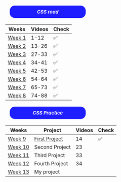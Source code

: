 <h5 style="color: white; background-color: rgb( 30 30 255); padding: 10px; margin: 10px; font-size: 15px; text-align: center; border-radius: 20px; border: 4px solid white ; width:220px"><a href="https://elzero.org/study/css-2021-study-plan/" style="text-decoration: none; color: white">CSS road</a></h5>

| Weeks                                                                                              | Videos | Check |
| -------------------------------------------------------------------------------------------------- | ------ | ----- |
| [Week 1](https://youtube.com/playlist?list=PLDoPjvoNmBAzjsz06gkzlSrlev53MGIKe&si=bZp_zchhrtHUeAcP) | 1-12   | ✅     |
| [Week 2](https://youtube.com/playlist?list=PLDoPjvoNmBAzjsz06gkzlSrlev53MGIKe&si=bZp_zchhrtHUeAcP) | 13-26  | ✅     |
| [Week 3](https://youtube.com/playlist?list=PLDoPjvoNmBAzjsz06gkzlSrlev53MGIKe&si=bZp_zchhrtHUeAcP) | 27-33  | ✅     |
| [Week 4](https://youtube.com/playlist?list=PLDoPjvoNmBAzjsz06gkzlSrlev53MGIKe&si=bZp_zchhrtHUeAcP) | 34-41  | ✅     |
| [Week 5](https://youtube.com/playlist?list=PLDoPjvoNmBAzjsz06gkzlSrlev53MGIKe&si=bZp_zchhrtHUeAcP) | 42-53  | ✅     |
| [Week 6](https://youtube.com/playlist?list=PLDoPjvoNmBAzjsz06gkzlSrlev53MGIKe&si=bZp_zchhrtHUeAcP) | 54-64  | ✅     |
| [Week 7](https://youtube.com/playlist?list=PLDoPjvoNmBAzjsz06gkzlSrlev53MGIKe&si=bZp_zchhrtHUeAcP) | 65-73  | ✅     |
| [Week 8](https://youtube.com/playlist?list=PLDoPjvoNmBAzjsz06gkzlSrlev53MGIKe&si=bZp_zchhrtHUeAcP) | 74-88  | ✅     |

<h5 style="color: white; background-color: rgb( 30 30 255); padding: 10px; margin: 10px; font-size: 15px; text-align: center; border-radius: 20px; border: 4px solid white ; width:220px"><a href="https://elzero.org/practical-html-css/" style="text-decoration: none; color: white">CSS Practice</a></h5>

| Weeks                                             | Project                                                                | Videos | Check |
| ------------------------------------------------- | ---------------------------------------------------------------------- | ------ | ----- |
| [Week 9](https://elzero.org/practical-html-css/)  | [First Project](https://zakariyaemahou.github.io/HTML-CSS-Template-1/) | 14     | ✅     |
| [Week 10](https://elzero.org/practical-html-css/) | Second Project                                                         | 23     |       |
| [Week 11](https://elzero.org/practical-html-css/) | Third Project                                                          | 33     |       |
| [Week 12](https://elzero.org/practical-html-css/) | Fourth Project                                                         | 34     |       |
| [Week 13](https://elzero.org/practical-html-css/) | My project                                                             |        |       |
